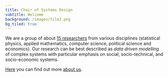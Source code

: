 ```yaml
---
title: Chair of Systems Design
subtitle: Welcome
background: /images/tile2.png
bg_tiled: true
---
```


We are a group of about [15 researchers](/team/) from various disciplines (statistical physics, applied mathematics, computer science, political science and economics).
Our research can be best described as *data driven modelling* of complex systems with particular emphasis on social, socio-technical, and socio-economic systems.

[Here](/about/) you can find out more [about us](/about/).
